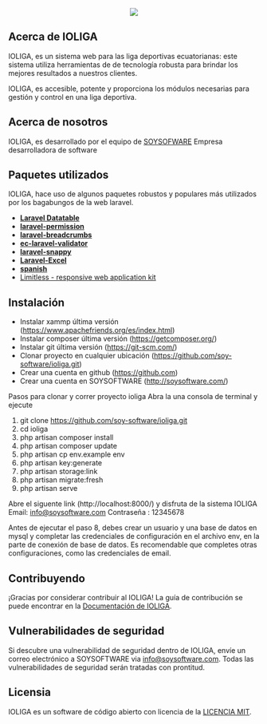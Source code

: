<p align="center">
	<a href="https://soysoftware.com/">
		<img src="https://soysoftware.com/img/acerca/acerca.png">
	</a>
</p>

## Acerca de IOLIGA

IOLIGA, es un sistema web para las liga deportivas ecuatorianas: este sistema utiliza herramientas de de tecnología robusta para brindar los mejores resultados a nuestros clientes.

IOLIGA, es accesible, potente y proporciona los módulos necesarias para gestión y control en una liga deportiva.

## Acerca de nosotros

IOLIGA, es desarrollado por el equipo de [SOYSOFWARE](https://soysoftware.com/) Empresa desarrolladora de software

## Paquetes utilizados

IOLIGA, hace uso de algunos paquetes robustos y populares más utilizados por los bagabungos de la web laravel.

- **[Laravel Datatable](http://yajrabox.com/docs/laravel-datatables/master)**
- **[laravel-permission](https://github.com/spatie/laravel-permission)**
- **[laravel-breadcrumbs](https://github.com/davejamesmiller/laravel-breadcrumbs)**
- **[ec-laravel-validator](https://github.com/tavo1987/ec-laravel-validator)**
- **[laravel-snappy](https://github.com/barryvdh/laravel-snappy)**
- **[Laravel-Excel](https://github.com/Maatwebsite/Laravel-Excel)**
- **[spanish](https://github.com/Laraveles/spanish)**
- [Limitless - responsive web application kit](http://demo.interface.club/limitless/)
## Instalación
- Instalar xammp última versión (https://www.apachefriends.org/es/index.html)
- Instalar composer última versión (https://getcomposer.org/)
- Instalar git última versión (https://git-scm.com/)
- Clonar proyecto en cualquier ubicación (https://github.com/soy-software/ioliga.git)
- Crear una cuenta en github (https://github.com)
- Crear una cuenta en SOYSOFTWARE (http://soysoftware.com/)

Pasos para clonar y correr proyecto ioliga
Abra la una consola de terminal y ejecute

1. git clone https://github.com/soy-software/ioliga.git
2. cd ioliga
3. php artisan composer install
4. php artisan composer update
5. php artisan cp env.example env
6. php artisan key:generate
7. php artisan storage:link
8. php artisan migrate:fresh
9. php artisan serve

Abre el siguente link (http://localhost:8000/) y disfruta de la sistema IOLIGA
Email: info@soysoftware.com
Contraseña : 12345678

Antes de ejecutar el paso 8, debes crear un usuario y una base de datos en mysql y completar las credenciales de configuración en el archivo env, en la parte de conexión de base de datos.
Es recomendable que completes otras configuraciones, como las credenciales de email.

## Contribuyendo

¡Gracias por considerar contribuir al IOLIGA! La guía de contribución se puede encontrar en la [Documentación de IOLIGA](#).

## Vulnerabilidades de seguridad

Si descubre una vulnerabilidad de seguridad dentro de IOLIGA, envíe un correo electrónico a SOYSOFTWARE via [info@soysoftware.com](mailto:info@soysoftware.com). Todas las vulnerabilidades de seguridad serán tratadas con prontitud.

## Licensia

IOLIGA es un software de código abierto con licencia de la [LICENCIA MIT](https://opensource.org/licenses/MIT).
